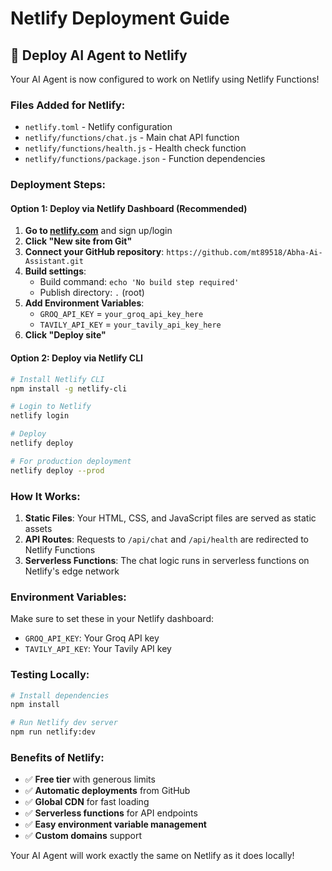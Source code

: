 # Netlify Deployment Guide

## 🚀 Deploy AI Agent to Netlify

Your AI Agent is now configured to work on Netlify using Netlify Functions!

### Files Added for Netlify:
- `netlify.toml` - Netlify configuration
- `netlify/functions/chat.js` - Main chat API function
- `netlify/functions/health.js` - Health check function
- `netlify/functions/package.json` - Function dependencies

### Deployment Steps:

#### Option 1: Deploy via Netlify Dashboard (Recommended)

1. **Go to [netlify.com](https://netlify.com)** and sign up/login
2. **Click "New site from Git"**
3. **Connect your GitHub repository**: `https://github.com/mt89518/Abha-Ai-Assistant.git`
4. **Build settings**:
   - Build command: `echo 'No build step required'`
   - Publish directory: `.` (root)
5. **Add Environment Variables**:
   - `GROQ_API_KEY` = `your_groq_api_key_here`
   - `TAVILY_API_KEY` = `your_tavily_api_key_here`
6. **Click "Deploy site"**

#### Option 2: Deploy via Netlify CLI

```bash
# Install Netlify CLI
npm install -g netlify-cli

# Login to Netlify
netlify login

# Deploy
netlify deploy

# For production deployment
netlify deploy --prod
```

### How It Works:

1. **Static Files**: Your HTML, CSS, and JavaScript files are served as static assets
2. **API Routes**: Requests to `/api/chat` and `/api/health` are redirected to Netlify Functions
3. **Serverless Functions**: The chat logic runs in serverless functions on Netlify's edge network

### Environment Variables:
Make sure to set these in your Netlify dashboard:
- `GROQ_API_KEY`: Your Groq API key
- `TAVILY_API_KEY`: Your Tavily API key

### Testing Locally:
```bash
# Install dependencies
npm install

# Run Netlify dev server
npm run netlify:dev
```

### Benefits of Netlify:
- ✅ **Free tier** with generous limits
- ✅ **Automatic deployments** from GitHub
- ✅ **Global CDN** for fast loading
- ✅ **Serverless functions** for API endpoints
- ✅ **Easy environment variable management**
- ✅ **Custom domains** support

Your AI Agent will work exactly the same on Netlify as it does locally!
